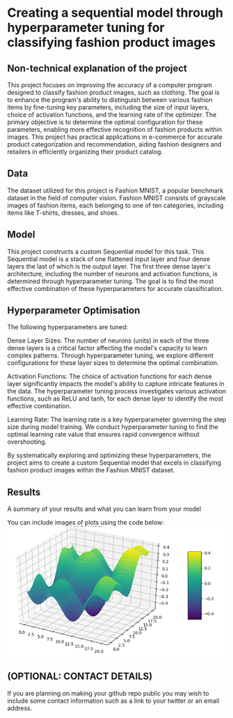 # Creating a sequential model through hyperparameter tuning for classifying fashion product images


## Non-technical explanation of the project

This project focuses on improving the accuracy of a computer program designed to classify fashion product images, such as clothing. The goal is to enhance the program's ability to distinguish between various fashion items by fine-tuning key parameters, including the size of input layers, choice of activation functions, and the learning rate of the optimizer. The primary objective is to determine the optimal configuration for these parameters, enabling more effective recognition of fashion products within images. This project has practical applications in e-commerce for accurate product categorization and recommendation, aiding fashion designers and retailers in efficiently organizing their product catalog.

## Data

The dataset utilized for this project is Fashion MNIST, a popular benchmark dataset in the field of computer vision. Fashion MNIST consists of grayscale images of fashion items, each belonging to one of ten categories, including items like T-shirts, dresses, and shoes.


## Model

This project constructs a custom Sequential model for this task. This Sequential model is a stack of one flattened input layer and four dense layers the last of which is the output layer. The first three dense layer's architecture, including the number of neurons and activation functions, is determined through hyperparameter tuning. The goal is to find the most effective combination of these hyperparameters for accurate classification.

## Hyperparameter Optimisation

The following hyperparameters are tuned:

Dense Layer Sizes: The number of neurons (units) in each of the three dense layers is a critical factor affecting the model's capacity to learn complex patterns. Through hyperparameter tuning, we explore different configurations for these layer sizes to determine the optimal combination.

Activation Functions: The choice of activation functions for each dense layer significantly impacts the model's ability to capture intricate features in the data. The hyperparameter tuning process investigates various activation functions, such as ReLU and tanh, for each dense layer to identify the most effective combination.

Learning Rate: The learning rate is a key hyperparameter governing the step size during model training. We conduct hyperparameter tuning to find the optimal learning rate value that ensures rapid convergence without overshooting.

By systematically exploring and optimizing these hyperparameters, the project aims to create a custom Sequential model that excels in classifying fashion product images within the Fashion MNIST dataset.

## Results
A summary of your results and what you can learn from your model 

You can include images of plots using the code below:
![Screenshot](image.png)

## (OPTIONAL: CONTACT DETAILS)
If you are planning on making your github repo public you may wish to include some contact information such as a link to your twitter or an email address. 

